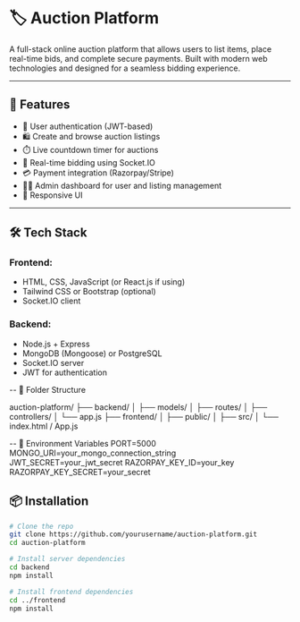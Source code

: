 # 🏷️ Auction Platform

A full-stack online auction platform that allows users to list items, place real-time bids, and complete secure payments. Built with modern web technologies and designed for a seamless bidding experience.

---

## 🚀 Features

- 🔐 User authentication (JWT-based)
- 🛍️ Create and browse auction listings
- ⏱️ Live countdown timer for auctions
- 💬 Real-time bidding using Socket.IO
- 💳 Payment integration (Razorpay/Stripe)
- 🧑‍💼 Admin dashboard for user and listing management
- 📱 Responsive UI

---

## 🛠️ Tech Stack

### Frontend:
- HTML, CSS, JavaScript (or React.js if using)
- Tailwind CSS or Bootstrap (optional)
- Socket.IO client

### Backend:
- Node.js + Express
- MongoDB (Mongoose) or PostgreSQL
- Socket.IO server
- JWT for authentication

--
📁 Folder Structure

auction-platform/
├── backend/
│   ├── models/
│   ├── routes/
│   ├── controllers/
│   └── app.js
├── frontend/
│   ├── public/
│   ├── src/
│   └── index.html / App.js

--
🔐 Environment Variables
PORT=5000
MONGO_URI=your_mongo_connection_string
JWT_SECRET=your_jwt_secret
RAZORPAY_KEY_ID=your_key
RAZORPAY_KEY_SECRET=your_secret


## 📦 Installation

```bash
# Clone the repo
git clone https://github.com/yourusername/auction-platform.git
cd auction-platform

# Install server dependencies
cd backend
npm install

# Install frontend dependencies
cd ../frontend
npm install
